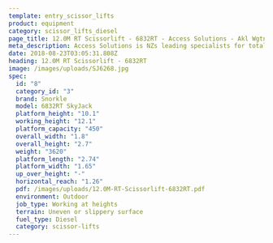 ```yaml
---
template: entry_scissor_lifts
product: equipment
category: scissor_lifts_diesel
page_title: 12.0M RT Scissorlift - 6832RT - Access Solutions - Akl Wgtn Chch, NZ
meta_description: Access Solutions is NZs leading specialists for total access solution equipment. 100% NZ owned & operated. Read about us - Make an enquiry today
date: 2018-08-23T03:05:31.808Z
heading: 12.0M RT Scissorlift - 6832RT
image: /images/uploads/SJ6268.jpg
spec:
  id: "8"
  category_id: "3"
  brand: Snorkle
  model: 6832RT SkyJack
  platform_height: "10.1"
  working_height: "12.1"
  platform_capacity: "450"
  overall_width: "1.8"
  overall_height: "2.7"
  weight: "3620"
  platform_length: "2.74"
  platform_width: "1.65"
  up_over_height: "-"
  horizontal_reach: "1.26"
  pdf: /images/uploads/12.0M-RT-Scissorlift-6832RT.pdf
  environment: Outdoor
  job_type: Working at heights
  terrain: Uneven or slippery surface
  fuel_type: Diesel
  category: scissor-lifts
---
```

